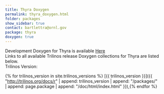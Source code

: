 ```yaml
---
title: Thyra Doxygen
permalink: thyra_doxygen.html
folder: packages
show_sidebar: true
contact: bartlettra@ornl.gov
package: thyra
doxygen: true
---
```


Development Doxygen for Thyra is available [Here](http://trilinos.org/docs/dev/packages/thyra/doc/html/index.html)  
Links to all available Trilinos release Doxygen collections for Thyra are listed below.  
Trilinos Version:

{% for trilinos_version in site.trilinos_versions %}
[{{ trilinos_version }}]({{ "http://trilinos.org/docs/r" | append: trilinos_version | append: "/packages/" | append: page.package | append: "/doc/html/index.html" }}),{% endfor %}
